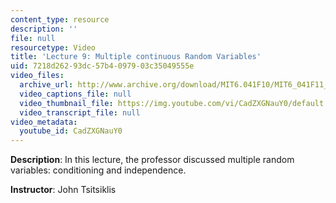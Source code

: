 ```yaml
---
content_type: resource
description: ''
file: null
resourcetype: Video
title: 'Lecture 9: Multiple continuous Random Variables'
uid: 7218d262-93dc-57b4-0979-03c35049555e
video_files:
  archive_url: http://www.archive.org/download/MIT6.041F10/MIT6_041F11_lec09_300k.mp4
  video_captions_file: null
  video_thumbnail_file: https://img.youtube.com/vi/CadZXGNauY0/default.jpg
  video_transcript_file: null
video_metadata:
  youtube_id: CadZXGNauY0
---
```


**Description**: In this lecture, the professor discussed multiple random variables: conditioning and independence.

**Instructor**: John Tsitsiklis
